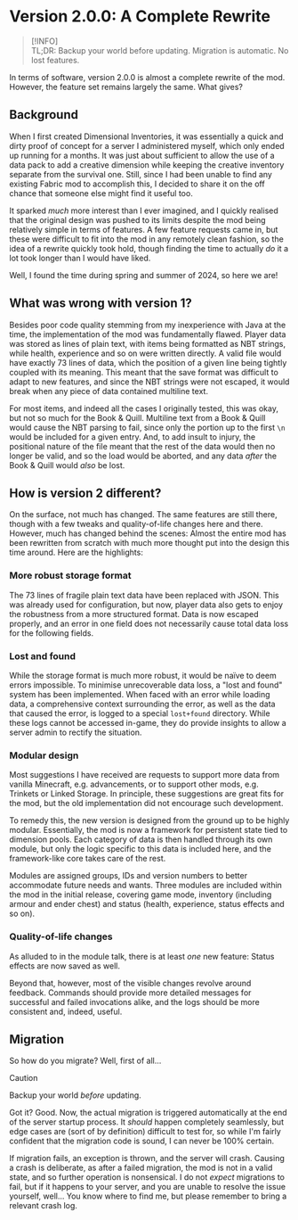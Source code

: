 # Version 2.0.0: A Complete Rewrite

> [!INFO]  
> TL;DR: Backup your world before updating. Migration is automatic. No lost features.

In terms of software, version 2.0.0 is almost a complete rewrite of the mod.
However, the feature set remains largely the same. What gives?

## Background

When I first created Dimensional Inventories, it was essentially a quick and dirty proof of concept for a server I administered myself, which only ended up running for a months.
It was just about sufficient to allow the use of a data pack to add a creative dimension while keeping the creative inventory separate from the survival one.
Still, since I had been unable to find any existing Fabric mod to accomplish this, I decided to share it on the off chance that someone else might find it useful too.

It sparked *much* more interest than I ever imagined, and I quickly realised that the original design was pushed to its limits despite the mod being relatively simple in terms of features.
A few feature requests came in, but these were difficult to fit into the mod in any remotely clean fashion, so the idea of a rewrite quickly took hold, though finding the time to actually *do* it a lot took longer than I would have liked.

Well, I found the time during spring and summer of 2024, so here we are!

## What was wrong with version 1?

Besides poor code quality stemming from my inexperience with Java at the time, the implementation of the mod was fundamentally flawed.
Player data was stored as lines of plain text, with items being formatted as NBT strings, while health, experience and so on were written directly.
A valid file would have exactly 73 lines of data, which the position of a given line being tightly coupled with its meaning.
This meant that the save format was difficult to adapt to new features, and since the NBT strings were not escaped, it would break when any piece of data contained multiline text.

For most items, and indeed all the cases I originally tested, this was okay, but not so much for the Book & Quill.
Multiline text from a Book & Quill would cause the NBT parsing to fail, since only the portion up to the first `\n` would be included for a given entry.
And, to add insult to injury, the positional nature of the file meant that the rest of the data would then no longer be valid, and so the load would be aborted, and any data *after* the Book & Quill would *also* be lost.

## How is version 2 different?

On the surface, not much has changed.
The same features are still there, though with a few tweaks and quality-of-life changes here and there.
However, much has changed behind the scenes: Almost the entire mod has been rewritten from scratch with much more thought put into the design this time around.
Here are the highlights:

### More robust storage format

The 73 lines of fragile plain text data have been replaced with JSON.
This was already used for configuration, but now, player data also gets to enjoy the robustness from a more structured format.
Data is now escaped properly, and an error in one field does not necessarily cause total data loss for the following fields.

### Lost and found

While the storage format is much more robust, it would be naïve to deem errors impossible.
To minimise unrecoverable data loss, a "lost and found" system has been implemented.
When faced with an error while loading data, a comprehensive context surrounding the error, as well as the data that caused the error, is logged to a special `lost+found` directory.
While these logs cannot be accessed in-game, they do provide insights to allow a server admin to rectify the situation.

### Modular design

Most suggestions I have received are requests to support more data from vanilla Minecraft, e.g. advancements, or to support other mods, e.g. Trinkets or Linked Storage.
In principle, these suggestions are great fits for the mod, but the old implementation did not encourage such development.

To remedy this, the new version is designed from the ground up to be highly modular.
Essentially, the mod is now a framework for persistent state tied to dimension pools.
Each category of data is then handled through its own module, but only the logic specific to this data is included here, and the framework-like core takes care of the rest.

Modules are assigned groups, IDs and version numbers to better accommodate future needs and wants.
Three modules are included within the mod in the initial release, covering game mode, inventory (including armour and ender chest) and status (health, experience, status effects and so on).

### Quality-of-life changes

As alluded to in the module talk, there is at least *one* new feature:
Status effects are now saved as well.

Beyond that, however, most of the visible changes revolve around feedback.
Commands should provide more detailed messages for successful and failed invocations alike, and the logs should be more consistent and, indeed, useful.

## Migration

So how do you migrate? Well, first of all...

> [!CAUTION]
> Backup your world *before* updating.

Got it? Good.
Now, the actual migration is triggered automatically at the end of the server startup process.
It *should* happen completely seamlessly, but edge cases are (sort of by definition) difficult to test for, so while I'm fairly confident that the migration code is sound, I can never be 100% certain.

If migration fails, an exception is thrown, and the server will crash.
Causing a crash is deliberate, as after a failed migration, the mod is not in a valid state, and so further operation is nonsensical.
I do not *expect* migrations to fail, but if it happens to your server, and you are unable to resolve the issue yourself, well...
You know where to find me, but please remember to bring a relevant crash log.
